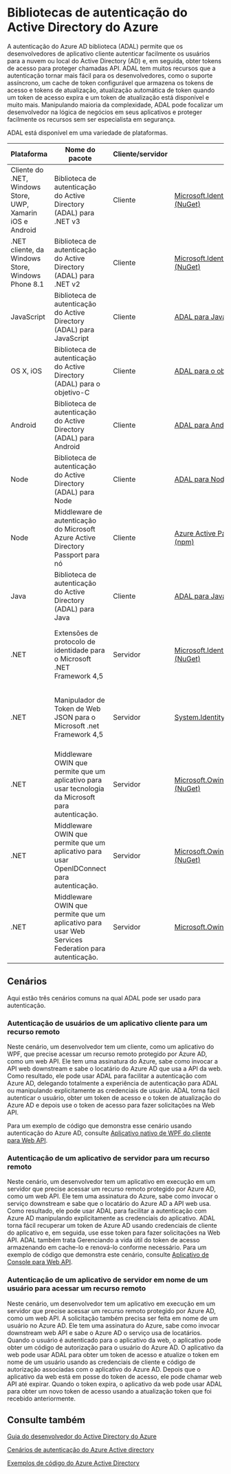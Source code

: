 <properties
   pageTitle="Bibliotecas de autenticação do Active Directory do Azure | Microsoft Azure"
   description="A biblioteca de autenticação do Azure AD (ADAL) permite que o cliente desenvolvedores de aplicativos autenticar facilmente os usuários para a nuvem ou locais do Active Directory (AD) e então obter tokens de acesso para proteger chamadas API."
   services="active-directory"
   documentationCenter=""
   authors="bryanla"
   manager="mbaldwin"
   editor="mbaldwin" />
<tags
   ms.service="active-directory"
   ms.devlang="na"
   ms.topic="article"
   ms.tgt_pltfrm="na"
   ms.workload="identity"
   ms.date="10/11/2016"
   ms.author="mbaldwin" />

# <a name="azure-active-directory-authentication-libraries"></a>Bibliotecas de autenticação do Active Directory do Azure

A autenticação do Azure AD biblioteca (ADAL) permite que os desenvolvedores de aplicativo cliente autenticar facilmente os usuários para a nuvem ou local do Active Directory (AD) e, em seguida, obter tokens de acesso para proteger chamadas API. ADAL tem muitos recursos que a autenticação tornar mais fácil para os desenvolvedores, como o suporte assíncrono, um cache de token configurável que armazena os tokens de acesso e tokens de atualização, atualização automática de token quando um token de acesso expira e um token de atualização está disponível e muito mais. Manipulando maioria da complexidade, ADAL pode focalizar um desenvolvedor na lógica de negócios em seus aplicativos e proteger facilmente os recursos sem ser especialista em segurança.

ADAL está disponível em uma variedade de plataformas.

|Plataforma|Nome do pacote|Cliente/servidor|Baixar|Código-fonte|Documentação e amostras|
|---|---|---|---|---|---|
|Cliente do .NET, Windows Store, UWP, Xamarin iOS e Android|Biblioteca de autenticação do Active Directory (ADAL) para .NET v3 |Cliente|[Microsoft.IdentityModel.Clients.ActiveDirectory (NuGet)](https://www.nuget.org/packages/Microsoft.IdentityModel.Clients.ActiveDirectory)|[ADAL para .NET (Github)](https://github.com/AzureAD/azure-activedirectory-library-for-dotnet)|[Documentação](https://docs.microsoft.com/active-directory/adal/microsoft.identitymodel.clients.activedirectory)|
|.NET cliente, da Windows Store, Windows Phone 8.1 |Biblioteca de autenticação do Active Directory (ADAL) para .NET v2 |Cliente|[Microsoft.IdentityModel.Clients.ActiveDirectory (NuGet)](https://www.nuget.org/packages/Microsoft.IdentityModel.Clients.ActiveDirectory/2.28.2)|[ADAL para .NET (Github)](https://github.com/AzureAD/azure-activedirectory-library-for-dotnet/releases/tag/v2.28.2)|[Documentação](https://docs.microsoft.com/active-directory/adal/v2/microsoft.identitymodel.clients.activedirectory)|
|JavaScript|Biblioteca de autenticação do Active Directory (ADAL) para JavaScript|Cliente|[ADAL para JavaScript (Github)](https://github.com/AzureAD/azure-activedirectory-library-for-js)|[ADAL para JavaScript (Github)](https://github.com/AzureAD/azure-activedirectory-library-for-js)|Exemplo: [SinglePageApp-DotNet (Github)](https://github.com/AzureADSamples/SinglePageApp-DotNet)|
|OS X, iOS|Biblioteca de autenticação do Active Directory (ADAL) para o objetivo-C|Cliente|[ADAL para o objetivo-C (CocoaPods)](http://cocoadocs.org/docsets/ADAL/)|[ADAL para o objetivo-C (Github)](https://github.com/AzureAD/azure-activedirectory-library-for-objc)|Exemplo: [NativeClient-iOS (Github)](https://github.com/AzureADSamples/NativeClient-iOS)|
|Android|Biblioteca de autenticação do Active Directory (ADAL) para Android|Cliente|[ADAL para Android (o repositório Central)](http://search.maven.org/remotecontent?filepath=com/microsoft/aad/adal/)|[ADAL para Android (Github)](https://github.com/AzureAD/azure-activedirectory-library-for-android)|Exemplo: [NativeClient Android (Github)](https://github.com/AzureADSamples/NativeClient-Android)|
|Node|Biblioteca de autenticação do Active Directory (ADAL) para Node|Cliente|[ADAL para Node (npm)](https://www.npmjs.com/package/adal-node)|[ADAL para Node (Github)](https://github.com/AzureAD/azure-activedirectory-library-for-nodejs)|Exemplo: [WebAPI-Nodejs (Github)](https://github.com/AzureADSamples/WebAPI-Nodejs)|
|Node|Middleware de autenticação do Microsoft Azure Active Directory Passport para nó|Cliente|[Azure Active Passport de diretório para Node (npm)](https://www.npmjs.com/package/passport-azure-ad)|[Active Directory do Azure para Node (Github)](https://github.com/AzureAD/passport-azure-ad)||
|Java|Biblioteca de autenticação do Active Directory (ADAL) para Java|Cliente|[ADAL para Java (Github)](https://github.com/AzureAD/azure-activedirectory-library-for-java)|[ADAL para Java (Github)](https://github.com/AzureAD/azure-activedirectory-library-for-java)||
|.NET|Extensões de protocolo de identidade para o Microsoft .NET Framework 4,5|Servidor|[Microsoft.IdentityModel.Protocol.Extensions (NuGet)](https://www.nuget.org/packages/Microsoft.IdentityModel.Protocol.Extensions)|[Extensões de modelo de identidade AD Azure para .NET (Github)](https://github.com/AzureAD/azure-activedirectory-identitymodel-extensions-for-dotnet)||
|.NET|Manipulador de Token de Web JSON para o Microsoft .net Framework 4,5|Servidor|[System.IdentityModel.Tokens.Jwt (NuGet)](https://www.nuget.org/packages/System.IdentityModel.Tokens.Jwt)|[Extensões de modelo de identidade AD Azure para .NET (Github)](https://github.com/AzureAD/azure-activedirectory-identitymodel-extensions-for-dotnet)||
|.NET|Middleware OWIN que permite que um aplicativo para usar tecnologia da Microsoft para autenticação.|Servidor|[Microsoft.Owin.Security.ActiveDirectory (NuGet)](https://www.nuget.org/packages/Microsoft.Owin.Security.ActiveDirectory/)|[OWIN (CodePlex)](http://katanaproject.codeplex.com)||
|.NET|Middleware OWIN que permite que um aplicativo para usar OpenIDConnect para autenticação.|Servidor|[Microsoft.Owin.Security.OpenIdConnect (NuGet)](https://www.nuget.org/packages/Microsoft.Owin.Security.OpenIdConnect)|[OWIN (CodePlex)](http://katanaproject.codeplex.com)|Exemplo: [Web App-OpenIDConnecty-DotNet (Github)](https://github.com/AzureADSamples/WebApp-OpenIDConnect-DotNet)|
|.NET|Middleware OWIN que permite que um aplicativo para usar Web Services Federation para autenticação.|Servidor|[Microsoft.Owin.Security.WsFederation (NuGet)](https://www.nuget.org/packages/Microsoft.Owin.Security.WsFederation)|[OWIN (CodePlex)](http://katanaproject.codeplex.com)|Exemplo: [Web App-WSFederation-DotNet (Github)](https://github.com/AzureADSamples/WebApp-WSFederation-DotNet)|

## <a name="scenarios"></a>Cenários

Aqui estão três cenários comuns na qual ADAL pode ser usado para autenticação.  

### <a name="authenticating-users-of-a-client-application-to-a-remote-resource"></a>Autenticação de usuários de um aplicativo cliente para um recurso remoto

Neste cenário, um desenvolvedor tem um cliente, como um aplicativo do WPF, que precise acessar um recurso remoto protegido por Azure AD, como um web API. Ele tem uma assinatura do Azure, sabe como invocar a API web downstream e sabe o locatário do Azure AD que usa a API da web. Como resultado, ele pode usar ADAL para facilitar a autenticação com Azure AD, delegando totalmente a experiência de autenticação para ADAL ou manipulando explicitamente as credenciais de usuário. ADAL torna fácil autenticar o usuário, obter um token de acesso e o token de atualização do Azure AD e depois use o token de acesso para fazer solicitações na Web API.

Para um exemplo de código que demonstra esse cenário usando autenticação do Azure AD, consulte [Aplicativo nativo de WPF do cliente para Web API](https://github.com/azureadsamples/nativeclient-dotnet).

### <a name="authenticating-a-server-application-to-a-remote-resource"></a>Autenticação de um aplicativo de servidor para um recurso remoto

Neste cenário, um desenvolvedor tem um aplicativo em execução em um servidor que precise acessar um recurso remoto protegido por Azure AD, como um web API. Ele tem uma assinatura do Azure, sabe como invocar o serviço downstream e sabe que o locatário do Azure AD a API web usa. Como resultado, ele pode usar ADAL para facilitar a autenticação com Azure AD manipulando explicitamente as credenciais do aplicativo. ADAL torna fácil recuperar um token de Azure AD usando credenciais de cliente do aplicativo e, em seguida, use esse token para fazer solicitações na Web API. ADAL também trata Gerenciando a vida útil do token de acesso armazenando em cache-lo e renová-lo conforme necessário. Para um exemplo de código que demonstra este cenário, consulte [Aplicativo de Console para Web API](https://github.com/AzureADSamples/Daemon-DotNet).

### <a name="authenticating-a-server-application-on-behalf-of-a-user-to-access-a-remote-resource"></a>Autenticação de um aplicativo de servidor em nome de um usuário para acessar um recurso remoto

Neste cenário, um desenvolvedor tem um aplicativo em execução em um servidor que precise acessar um recurso remoto protegido por Azure AD, como um web API. A solicitação também precisa ser feita em nome de um usuário no Azure AD. Ele tem uma assinatura do Azure, sabe como invocar downstream web API e sabe o Azure AD o serviço usa de locatários. Quando o usuário é autenticado para o aplicativo da web, o aplicativo pode obter um código de autorização para o usuário do Azure AD. O aplicativo da web pode usar ADAL para obter um token de acesso e atualize o token em nome de um usuário usando as credenciais de cliente e código de autorização associadas com o aplicativo do Azure AD. Depois que o aplicativo da web está em posse do token de acesso, ele pode chamar web API até expirar. Quando o token expira, o aplicativo da web pode usar ADAL para obter um novo token de acesso usando a atualização token que foi recebido anteriormente.


## <a name="see-also"></a>Consulte também

[Guia do desenvolvedor do Active Directory do Azure](active-directory-developers-guide.md)

[Cenários de autenticação do Azure Active directory](active-directory-authentication-scenarios.md)

[Exemplos de código do Azure Active Directory](active-directory-code-samples.md)
